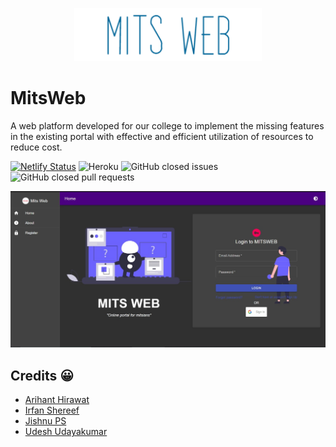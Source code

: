 <p align="center"><img src="https://raw.githubusercontent.com/arihant-2310/.github-images/main/logo.png"></p>

# MitsWeb

A web platform developed for our college to implement the missing features in the existing portal with effective and efficient utilization of resources to reduce cost.

[![Netlify Status](https://api.netlify.com/api/v1/badges/e16b536d-64db-41c7-86dd-c29f1c48bc98/deploy-status)](https://app.netlify.com/sites/mitsweb/deploys)
![Heroku](http://heroku-badge.herokuapp.com/?app=mitsweb-be&style=flat&svg=1)
![GitHub closed issues](https://img.shields.io/github/issues-closed/MitsWb/MitsWeb-Fe?style=flat)
![GitHub closed pull requests](https://img.shields.io/github/issues-pr-closed/MitsWb/MitsWeb-Fe?color=green?style=flat)

<img src="https://raw.githubusercontent.com/arihant-2310/.github-images/main/mitswebDashboard.jpeg">

## Credits 😀

- [Arihant Hirawat](https://github.com/arihant-2310)
- [Irfan Shereef](https://github.com/irfan-123)
- [Jishnu PS](https://github.com/psjishnu)
- [Udesh Udayakumar](https://github.com/pilotudesh)
